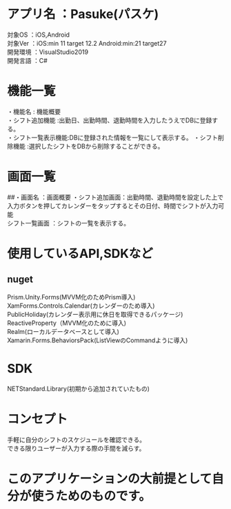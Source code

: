 # アプリ名 ：Pasuke(パスケ)  
 対象OS   ：iOS,Android  
 対象Ver  ：iOS:min 11 target 12.2 Android:min:21 target27  
 開発環境 ：VisualStudio2019  
 開発言語 ：C#  

# 機能一覧
・機能名           	: 機能概要  
 ・シフト追加機能    :出勤日、出勤時間、退勤時間を入力したうえでDBに登録する。  
 ・シフト一覧表示機能:DBに登録された情報を一覧にして表示する。 
 ・シフト削除機能    :選択したシフトをDBから削除することができる。  


# 画面一覧  
##・画面名   ：画面概要 
・シフト追加画面：出勤時間、退勤時間を設定した上で入力ボタンを押してカレンダーをタップするとその日付、時間でシフトが入力可能  
 シフト一覧画面 ：シフトの一覧を表示する。  

# 使用しているAPI,SDKなど  
## nuget  
 Prism.Unity.Forms(MVVM化のためPrism導入)  
 XamForms.Controls.Calendar(カレンダーのため導入)  
 PublicHoliday(カレンダー表示用に休日を取得できるパッケージ)  
 ReactiveProperty（MVVM化のために導入)  
 Realm(ローカルデータベースとして導入)  
 Xamarin.Forms.BehaviorsPack(ListViewのCommandように導入)  

# SDK  
 NETStandard.Library(初期から追加されていたもの)  


# コンセプト  

手軽に自分のシフトのスケジュールを確認できる。  
できる限りユーザーが入力する際の手間を減らす。  


# このアプリケーションの大前提として自分が使うためのものです。